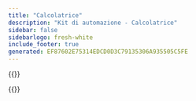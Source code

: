 ```yaml
---
title: "Calcolatrice"
description: "Kit di automazione - Calcolatrice"
sidebar: false
sidebarlogo: fresh-white
include_footer: true
generated: EF87602E75314EDCD0D3C79135306A935505C5FE
---
```

{{<questions name="/content/it/calculator.json" completed="" showNavigationButtons=true registerJavaScript="getItemPrice,getNumber" locale="it">}}
<script>
window.getNumber = function (params) {
    return parseInt(window.currentSurvey.data[params[0]])
}
window.getItemPrice = getItemPrice = function (params) {
  var rowType = !!this.row
    ? this.row.getQuestionByColumnName('type')
    : null;

    var modeType = !!this.row
    ? this.row.getQuestionByColumnName('mode')
    : null;
  // if we can't find a question inside the cell (by row and column name) then return
  if (! rowType || ! modeType) 
    return 0;
  
  // get the selected item/choice
  var selectedType = rowType.selectedItem;

  if ( selectedType == null ) {
    // return 0 if a user did not select the item yet.
    return 0
  }

  var modeType = modeType.selectedItem;

  if ( modeType == null ) {
    // return 0 if a user did not select the item yet.
    return 0
  }

  switch ( selectedType.value ) {
    case "Trial":
        return 0;
    case "User":
        switch ( modeType.value ) {
            case "Attended":
                return 40;
                break;
            case "Unattended":
                return 190;
                break;
            case "Cloud":
                return 15;
            default:
                return "";
        }
        break;
    case "Flow":
        switch ( modeType.value ) {
            case "Attended":
                return "";
                break;
            case "Unattended":
                return (150 * 5) + (5 * 100);
                break;
             case "Cloud":
                return (5 * 100);
                break;
            default:
                return "";
        }
        break
    case "Extra Flow":
        switch ( modeType.value ) {
            case "Attended":
                return "";
                break;
            case "Unattended":
                return 150 + 100;
                break;
             case "Cloud":
                return 100;
                break;
        }
        break;
  }
};

window.surveyChanged = function (sender, options) {
    window.currentSurvey = sender;

    var calculateChange = () => {
        let bots = sender.data['how-many-automation-projects'] + 0;
        let percentAttended = sender.data['attended-percentage'] + 0;
        let percentUnattended = sender.data['unattended-percentage'] + 0;
        let attended = Math.round(bots * ( percentAttended / 100));
        let unattended = Math.round(bots * ( percentUnattended / 100));
        let items = [];
        if ( attended > 0 ) {
            items.push({service: 'U_RPA_A', quantity: attended})
        }
        if ( unattended > 0 ) {
            items.push({service: 'U_RPA_UA', quantity: unattended})
        }
        sender.data["items"] = items
        calculatePlan()
    }

    var calculatePlan = () => {
        if ( sender.data['calc-migration-plan'] == false ) {
            return;
        }
        let times = sender.data['migration-times']
        let attendedPercentage = sender.data['attended-percentage']
        let unattendedPercentage = sender.data['unattended-percentage']
        let groups = sender.data['migration-groups']
        if ( times == null || times.length == 0 || groups == null ) {
            return;
        }

        var groupData = {}
        for ( var i = 0; i < groups.length; i++ ) {
            let months = times.reduce((accumlator, currentValue) => { 
                return Math.max(accumlator, ( groups[i].name == currentValue.group ) ? Math.ceil(currentValue.projects / currentValue.projectsPerMonth) : 0)
            }, 0)
            groupData[groups[i].name] = {
                'name': groups[i].name,
                'months': Array.apply(null, Array(months)).map(function(element, index) { return {
                    name: groups[i].name + " " + (index + 1),
                    low:0,
                    medium: 0,
                    high: 0,
                    attended: 0,
                    unattended: 0
                } }),
                'projects': times.reduce((accumlator, currentValue) => { 
                    return accumlator + (( groups[i].name == currentValue.group ) ? currentValue.projects : 0)
                }, 0),
                'low': times.reduce((accumlator, currentValue) => { 
                    return accumlator + (( groups[i].name == currentValue.group && currentValue.complexity == "low" ) ? currentValue.projects : 0)
                }, 0),
                'medium': times.reduce((accumlator, currentValue) => { 
                    return accumlator + (( groups[i].name == currentValue.group && currentValue.complexity == "medium" ) ? currentValue.projects : 0)
                }, 0),
                'high': times.reduce((accumlator, currentValue) => { 
                    return accumlator + (( groups[i].name == currentValue.group && currentValue.complexity == "high" ) ? currentValue.projects : 0)
                }, 0)
            }
            var remaining = {
                low: groupData[groups[i].name].low,
                medium: groupData[groups[i].name].medium,
                high: groupData[groups[i].name].high,
            }
            for ( var t = 0; t < times.length; t++ ) {
                if ( times[t].group == groups[i].name ) {
                    let groupTimeMonths = Math.ceil((times[t].projects / times[t].projectsPerMonth));
                    for ( var m = 0; m < groupTimeMonths; m++) {
                        let value = remaining[times[t].complexity];
                        let projects = Math.min(value, times[t].projectsPerMonth);
                        groupData[groups[i].name].months[m][times[t].complexity] = Math.max(projects,0)
                        value -= projects;
                        remaining[times[t].complexity] = value
                    }
                }
            }
            groupData[groups[i].name].months.map((month) => {
                let total = month.low + month.medium + month.high;
                month.attended = Math.round(total * ( attendedPercentage / 100));
                month.unattended = Math.round(total * ( unattendedPercentage / 100));
            })
        }

        var items = [];
        groups.map((group) => {
            let months = (groupData[group.name]).months;
            months.map((item) => items.push(item))
        })
        sender.setValue("migration-plan", items);
    }

    switch ( options.name ) {
        case 'how-many-bots':
        case 'attended-percentage':
        case 'unattended-percentage':
            calculateChange();
            break;
        case 'migration-groups':
            var items = []
            if ( options.value != null ) {
                for ( var i = 0; i < options.value.length;i++ ) {
                    if ( typeof options.value[i].name === "string" && options.value[i].name.length > 0 ) {
                        items.push(options.value[i].name);
                    }
                }
            }
            let groups = sender.getQuestionByName('groups')
            if ( typeof groups !== "undefined") {
                groups.choices = items
            }
            break;
        case 'migration-times':
            calculatePlan();
            break;
        case 'sample-scenario':
            switch ( options.value ) {
                case 'migration-single-unattended':
                    sender.setValue('how-many-automation-projects', 1);
                    sender.setValue('attended-percentage', 0);
                    sender.setValue('unattended-percentage', 100);
                    var groups1 = sender.getQuestionByName('groups')
                    if ( typeof groups1 !== "undefined") {
                        groups1.choices = ['Migration']
                    }
                    sender.clearValue('migration-groups')
                    sender.setValue('migration-groups',[
                        {name: 'Migration', description: "Migrate single bot"}
                    ])
                    sender.clearValue('migration-times')
                    sender.setValue('migration-times', [ 
                        {'complexity':'low', 'service':'U_RPA_UA', 'percentage': 100, group: 'Migration', 'projectsPerMonth': 1 }
                    ]);
                    sender.clearValue('items')
                    sender.setValue('items',[{'type':'User', 'mode': 'Unattended', 'quantity':1}]);
                    break;
                case 'migration-200':
                    sender.setValue('how-many-automation-projects', 200);
                    sender.setValue('attended-percentage', 90);
                    sender.setValue('unattended-percentage', 10);
                    sender.clearValue('migration-groups')
                    var groups2 = sender.getQuestionByName('groups')
                    if ( typeof groups2 !== "undefined") {
                        groups2.choices = ['Ramp Up', 'Factory']
                    }
                    sender.setValue('migration-groups',[
                        {name: 'Ramp Up', description: "Setup migration patterns and engage business units"},
                        {name: 'Factory', description: "Wave deployment model of bots per month"},
                    ])
                    sender.clearValue('migration-times')
                    sender.setValue('migration-times', [
                        {'complexity':'low', 'percentage': 1, group: 'Ramp Up', projectsPerMonth: 2 }, 
                        {'complexity':'low', 'percentage': 59,  group: 'Factory', projectsPerMonth: 15 }, 
                        {'complexity':'medium', 'percentage': 30, group: 'Factory', projectsPerMonth: 20 },
                        {'complexity':'high', 'percentage': 10, group: 'Factory', projectsPerMonth: 2 }
                    ]),
                    sender.clearValue('items')
                    sender.setValue('items',[
                        {'type':'User', 'mode': 'Attended', 'quantity':180},
                        {'type':'User', 'mode': 'Unattended', 'quantity':20}
                    ]);
                    break;
            }
            break;
    }
}
</script>
{{</questions>}}
